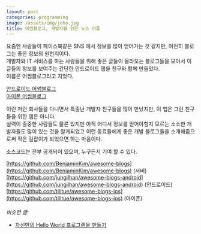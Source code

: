 ```yaml
---
layout: post
categories: programming
image: /assets/img/jeho.jpg
title: 어썸블로그, 개발자를 위한 뉴스 어플
---
```


요즘엔 사람들이 페이스북같은 SNS 에서 정보를 많이 얻어가는 것 같지만, 여전히 블로그는 좋은 정보의 원천지이다.  
개발자와 IT 서비스를 하는 사람들을 위해 좋은 글들이 올라오는 블로그들을 모아서 이 글들의 정보를 보여주는 간단한 안드로이드 앱을 친구와 함께 만들었다.  
이름은 어썸블로그라고 지었다.

[안드로이드 어썸블로그](https://play.google.com/store/apps/details?id=org.petabytes.awesomeblogs)  
[아이폰 어썸블로그](https://apps.apple.com/kr/app/%EC%96%B4%EC%8D%B8-%EB%B8%94%EB%A1%9C%EA%B7%B8-%EA%B0%9C%EB%B0%9C%EC%9E%90-%EB%89%B4%EC%8A%A4/id1557176134)


이런 저런 회사들을 다니면서 특출난 개발자 친구들을 많이 만났지만, 이 앱은 그런 친구들을 위한 앱은 아니다.  
실력이 출중한 사람들도 물론 있지만 아직 어디서 정보를 얻어야할지 모르는 소소한 개발자들도 많이 있는 것을 알게되었고 이런 동료들에게 좋은 개발 블로그들을 소개해줌으로써 작은 길잡이가 되었으면 하는 마음이다.

소스코드는 전부 공개되어 있으며, 누구든지 기여 할 수 있다.

[https://github.com/BenjaminKim/awesome-blogs](https://github.com/BenjaminKim/awesome-blogs) (서버)  
[https://github.com/jungilhan/awesome-blogs-android](https://github.com/jungilhan/awesome-blogs-android) (안드로이드)  
[https://github.com/tilltue/awesome-blogs-ios](https://github.com/tilltue/awesome-blogs-ios) (아이폰)
<br>
<br>
*비슷한 글:*
* [자신만의 Hello World 프로그램을 만들기](/essay/2022/02/07/awesome-blogs-flutter.html)